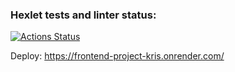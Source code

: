 ### Hexlet tests and linter status:
[![Actions Status](https://github.com/Calipso15/frontend-project-12/actions/workflows/hexlet-check.yml/badge.svg)](https://github.com/Calipso15/frontend-project-12/actions)


Deploy: https://frontend-project-kris.onrender.com/